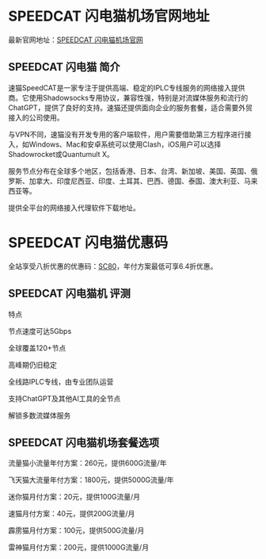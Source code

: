 # SPEEDCAT 闪电猫机场官网地址

最新官网地址：[SPEEDCAT 闪电猫机场官网](https://scaff01.scvipaff.com/auth/register?code=5MjNzm7Q)

## SPEEDCAT 闪电猫 简介

速猫SpeedCAT是一家专注于提供高端、稳定的IPLC专线服务的网络接入提供商。它使用Shadowsocks专用协议，兼容性强，特别是对流媒体服务和流行的ChatGPT，提供了良好的支持。速猫还提供面向企业的服务套餐，适合需要外贸接入的公司使用。

与VPN不同，速猫没有开发专用的客户端软件，用户需要借助第三方程序进行接入，如Windows、Mac和安卓系统可以使用Clash，iOS用户可以选择Shadowrocket或Quantumult X。

服务节点分布在全球多个地区，包括香港、日本、台湾、新加坡、美国、英国、俄罗斯、加拿大、印度尼西亚、印度、土耳其、巴西、德国、泰国、澳大利亚、马来西亚等。

提供全平台的网络接入代理软件下载地址。



# SPEEDCAT 闪电猫优惠码

全站享受八折优惠的优惠码：[SC80](https://scaff01.scvipaff.com/auth/register?code=5MjNzm7Q)，年付方案最低可享6.4折优惠。



## SPEEDCAT 闪电猫机 评测

特点

节点速度可达5Gbps

全球覆盖120+节点

高峰期仍旧稳定

全线路IPLC专线，由专业团队运营

支持ChatGPT及其他AI工具的全节点

解锁多数流媒体服务





## SPEEDCAT 闪电猫机场套餐选项

流量猫小流量年付方案：260元，提供600G流量/年

飞天猫大流量年付方案：1800元，提供5000G流量/年

迷你猫月付方案：20元，提供100G流量/月

速猫月付方案：40元，提供200G流量/月

霹雳猫月付方案：100元，提供500G流量/月

雷神猫月付方案：200元，提供1000G流量/月







